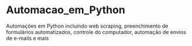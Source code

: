 # Automacao_em_Python
Automações em Python incluindo web scraping, preenchimento de formulários automatizados, controle do computador,  automação de envios de e-mails e mais
